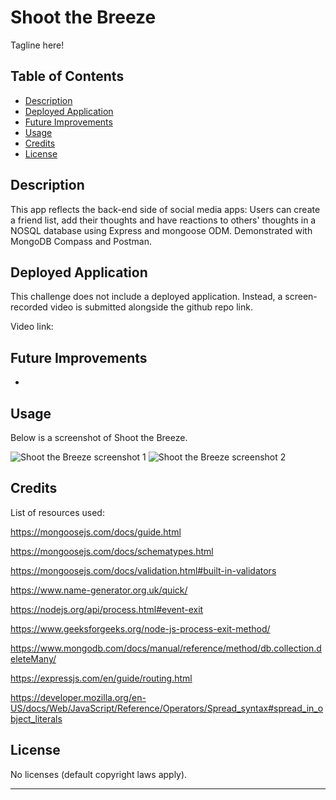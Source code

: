 # Shoot the Breeze
Tagline here!

## Table of Contents

- [Description](#description)
- [Deployed Application](#deployed-application)
- [Future Improvements](#future-improvements)
- [Usage](#usage)
- [Credits](#credits)
- [License](#license)

## Description

This app reflects the back-end side of social media apps: Users can create a friend list, add their thoughts and have reactions to others' thoughts in a NOSQL database using Express and mongoose ODM. Demonstrated with MongoDB Compass and Postman.

## Deployed Application

This challenge does not include a deployed application. Instead, a screen-recorded video is submitted alongside the github repo link.

Video link: 

## Future Improvements

* 

## Usage

Below is a screenshot of Shoot the Breeze.

![Shoot the Breeze screenshot 1]()
![Shoot the Breeze screenshot 2]()

## Credits

List of resources used:

https://mongoosejs.com/docs/guide.html

https://mongoosejs.com/docs/schematypes.html

https://mongoosejs.com/docs/validation.html#built-in-validators

https://www.name-generator.org.uk/quick/

https://nodejs.org/api/process.html#event-exit

https://www.geeksforgeeks.org/node-js-process-exit-method/

https://www.mongodb.com/docs/manual/reference/method/db.collection.deleteMany/

https://expressjs.com/en/guide/routing.html

https://developer.mozilla.org/en-US/docs/Web/JavaScript/Reference/Operators/Spread_syntax#spread_in_object_literals

## License

No licenses (default copyright laws apply).

---